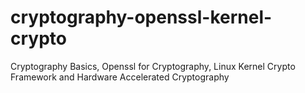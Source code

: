 # cryptography-openssl-kernel-crypto
Cryptography Basics, Openssl for Cryptography, Linux Kernel Crypto Framework and Hardware Accelerated Cryptography
